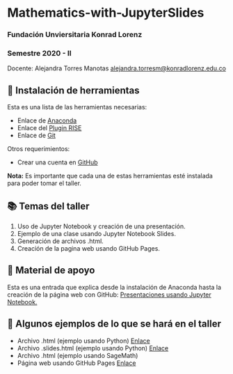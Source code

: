 
# Mathematics-with-JupyterSlides 

### Fundación Unviersitaria Konrad Lorenz
### Semestre 2020 - II

Docente: Alejandra Torres Manotas [alejandra.torresm@konradlorenz.edu.co](mailto:alejandra.torresm@konradlorenz.edu.co)


## 🤖 Instalación de herramientas 

Esta es una lista de las herramientas necesarias:

* Enlace de [Anaconda](https://www.anaconda.com/products/individual)
* Enlace del [Plugin RISE](https://rise.readthedocs.io/en/stable/installation.html) 
* Enlace de [Git](https://git-scm.com/book/es/v2/Inicio---Sobre-el-Control-de-Versiones-Instalaci%C3%B3n-de-Git)

Otros requerimientos:

* Crear una cuenta en [GitHub](https://github.com/)

**Nota:** Es importante que cada una de estas herramientas esté instalada para poder tomar el taller.

## 📚 Temas del taller

1. Uso de Jupyter Notebook y creación de una presentación.
2. Ejemplo de una clase usando Jupyter Notebook Slides.
3. Generación de archivos .html.
4. Creación de la pagina web usando GitHub Pages.

## 🔗 Material de apoyo

Esta es una entrada que explica desde la instalación de Anaconda hasta la creación de la página web con GitHub: [Presentaciones usando Jupyter Notebook.](https://medium.com/@alejatorresm/presentaciones-usando-jupyter-notebook-6cb20434fbe9)

## 📝 Algunos ejemplos de lo que se hará en el taller

* Archivo .html (ejemplo usando Python) [Enlace](https://alejandratm.github.io/Mathematics-with-JupyterSlides/ProductoCartesiano/Producto%20cartesiano.html)
* Archivo .slides.html (ejemplo usando Python) [Enlace](https://alejandratm.github.io/Mathematics-with-JupyterSlides/Divisibilidad/Divisibilidad.slides.html#/)
* Archivo .html (ejemplo usando SageMath)
* Página web usando GitHub Pages [Enlace](https://alejandratm.github.io/Jupyter-Slides-Hola-Mundo/)
